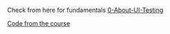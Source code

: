 Check from here for fundamentals [0-About-UI-Testing](../../../../vault/7_Testing/0-About-UI-Testing.md)

[Code from the course](https://github.com/gopinav/React-Testing-Tutorial)